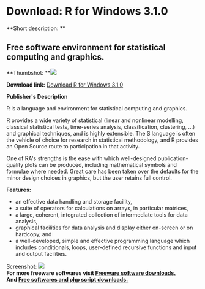 # Download: R for Windows 3.1.0

**Short description: **

## Free software environment for statistical computing and graphics.

  
**Thumbshot: **![](http://www.freewarefiles.com/screenshot/rforwin_md.jpg)   
  
**Download link:** [Download R for Windows 3.1.0](http://freesoftwares.boysofts.com/R-for-Windows_program_52787.html)  
  

**Publisher's Description**  
  

R is a language and environment for statistical computing and graphics.

R provides a wide variety of statistical (linear and nonlinear modelling,
classical statistical tests, time-series analysis, classification, clustering,
...) and graphical techniques, and is highly extensible. The S language is
often the vehicle of choice for research in statistical methodology, and R
provides an Open Source route to participation in that activity.

One of RA's strengths is the ease with which well-designed publication-quality
plots can be produced, including mathematical symbols and formulae where
needed. Great care has been taken over the defaults for the minor design
choices in graphics, but the user retains full control.

**Features:**

  * an effective data handling and storage facility, 
  * a suite of operators for calculations on arrays, in particular matrices, 
  * a large, coherent, integrated collection of intermediate tools for data analysis, 
  * graphical facilities for data analysis and display either on-screen or on hardcopy, and 
  * a well-developed, simple and effective programming language which includes conditionals, loops, user-defined recursive functions and input and output facilities. 

  
  
Screenshot: ![](http://www.freewarefiles.com/screenshot/rforwin.jpg)  
**For more freeware softwares visit [Freeware software downloads.](http://freesoftwares.boysofts.com/)**   
**And [Free softwares and php script downloads.](http://www.boysofts.com/)**

